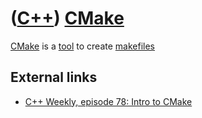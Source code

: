 # ([C++](Cpp.md)) [CMake](CppCmake.md)

[CMake](CppCmake.md) is a [tool](CppTool.md) to create [makefiles](CppMakefile.md)

## External links

 * [C++ Weekly, episode 78: Intro to CMake](https://www.youtube.com/watch?v=HPMvU64RUTY)